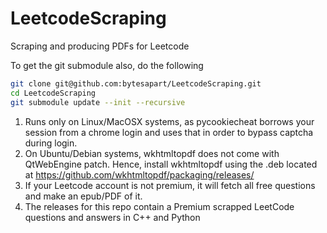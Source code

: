 # LeetcodeScraping
Scraping and producing PDFs for Leetcode

To get the git submodule also, do the following
```bash
git clone git@github.com:bytesapart/LeetcodeScraping.git
cd LeetcodeScraping
git submodule update --init --recursive
```

1. Runs only on Linux/MacOSX systems, as pycookiecheat borrows your session from a
chrome login and uses that in order to bypass captcha during login.
2. On Ubuntu/Debian systems, wkhtmltopdf does not come with QtWebEngine patch. Hence,
install wkhtmltopdf using the .deb located at https://github.com/wkhtmltopdf/packaging/releases/
3. If your Leetcode account is not premium, it will fetch all free questions and make
an epub/PDF of it.
4. The releases for this repo contain a Premium scrapped LeetCode questions and answers
in C++ and Python